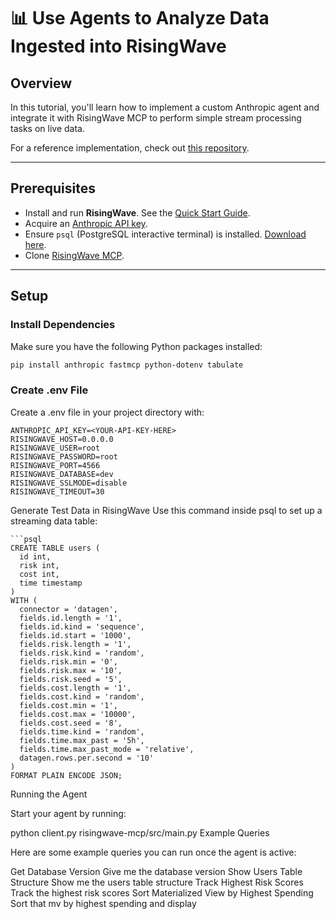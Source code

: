 # 📊 Use Agents to Analyze Data Ingested into RisingWave

## Overview

In this tutorial, you'll learn how to implement a custom Anthropic agent and integrate it with RisingWave MCP to perform simple stream processing tasks on live data.

For a reference implementation, check out [this repository](https://github.com/risingwavelabs/awesome-stream-processing/).

---

## Prerequisites

- Install and run **RisingWave**. See the [Quick Start Guide](https://docs.risingwave.com/get-started/quickstart/).
- Acquire an [Anthropic API key](https://console.anthropic.com/settings/keys).
- Ensure `psql` (PostgreSQL interactive terminal) is installed. [Download here](https://www.postgresql.org/download/).
- Clone [RisingWave MCP](https://github.com/risingwavelabs/risingwave-mcp.git).

---

## Setup

### Install Dependencies  
Make sure you have the following Python packages installed:
```bash
pip install anthropic fastmcp python-dotenv tabulate
```
### Create .env File
Create a .env file in your project directory with:
```env
ANTHROPIC_API_KEY=<YOUR-API-KEY-HERE>
RISINGWAVE_HOST=0.0.0.0
RISINGWAVE_USER=root
RISINGWAVE_PASSWORD=root
RISINGWAVE_PORT=4566
RISINGWAVE_DATABASE=dev
RISINGWAVE_SSLMODE=disable
RISINGWAVE_TIMEOUT=30
```
Generate Test Data in RisingWave
Use this command inside psql to set up a streaming data table:
```
```psql
CREATE TABLE users (
  id int,
  risk int,
  cost int,
  time timestamp
)
WITH (
  connector = 'datagen',
  fields.id.length = '1',
  fields.id.kind = 'sequence',
  fields.id.start = '1000',
  fields.risk.length = '1',
  fields.risk.kind = 'random',
  fields.risk.min = '0',
  fields.risk.max = '10',
  fields.risk.seed = '5',
  fields.cost.length = '1',
  fields.cost.kind = 'random',
  fields.cost.min = '1',
  fields.cost.max = '10000',
  fields.cost.seed = '8',
  fields.time.kind = 'random',
  fields.time.max_past = '5h',
  fields.time.max_past_mode = 'relative',
  datagen.rows.per.second = '10'
)
FORMAT PLAIN ENCODE JSON;
```
Running the Agent

Start your agent by running:

python client.py risingwave-mcp/src/main.py
Example Queries

Here are some example queries you can run once the agent is active:

Get Database Version
Give me the database version
Show Users Table Structure
Show me the users table structure
Track Highest Risk Scores
Track the highest risk scores
Sort Materialized View by Highest Spending
Sort that mv by highest spending and display
